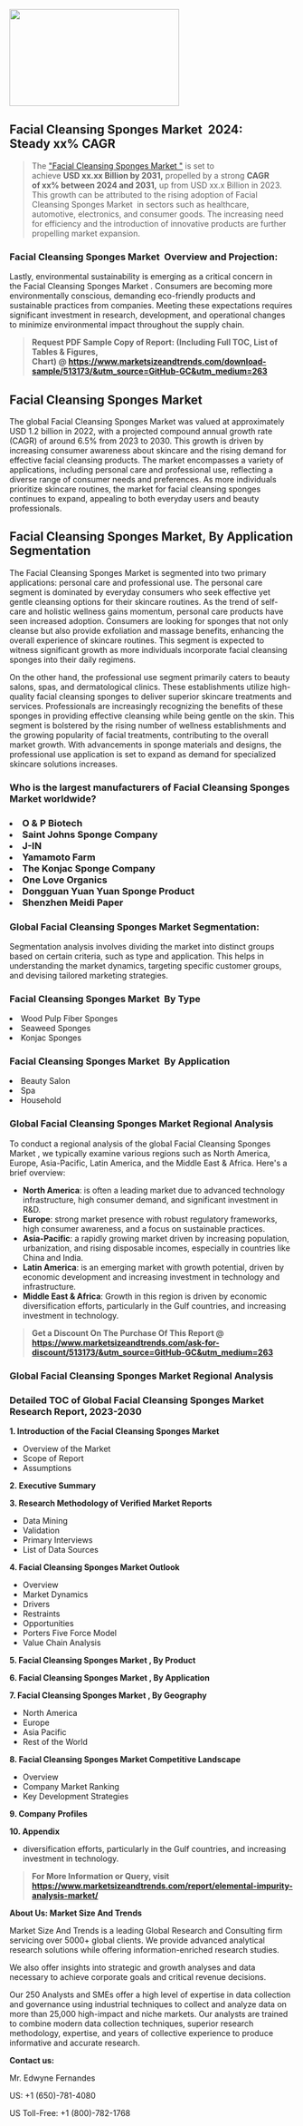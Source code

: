 <p><img class="alignnone size-medium wp-image-20088" src="https://ffe5etoiles.com/wp-content/uploads/2024/12/MST1-300x171.png" alt="" width="300" height="171" /></p><h2 id="ember46" class="ember-view reader-text-block__heading-2">Facial Cleansing Sponges Market &nbsp;2024: Steady&nbsp;xx% CAGR</h2><blockquote id="ember47" class="ember-view reader-text-block__blockquote">The&nbsp;<a class="app-aware-link " href="https://www.marketsizeandtrends.com/download-sample/513173/&utm_source=GitHub-GC&utm_medium=263" target="_blank" data-test-app-aware-link="">"Facial Cleansing Sponges Market "</a>&nbsp;is set to achieve&nbsp;<strong>USD&nbsp;xx.xx&nbsp;Billion by 2031,</strong>&nbsp;propelled by a strong&nbsp;<strong>CAGR of&nbsp;xx% between 2024 and 2031,</strong>&nbsp;up from USD xx.x Billion in 2023. This growth can be attributed to the rising adoption of&nbsp;Facial Cleansing Sponges Market &nbsp;in sectors such as healthcare, automotive, electronics, and consumer goods. The increasing need for efficiency and the introduction of innovative products are further propelling market expansion.</blockquote><h3 id="ember48" class="ember-view reader-text-block__heading-3">Facial Cleansing Sponges Market &nbsp;Overview and Projection:</h3><p id="ember49" class="ember-view reader-text-block__paragraph">Lastly, environmental sustainability is emerging as a critical concern in the&nbsp;Facial Cleansing Sponges Market . Consumers are becoming more environmentally conscious, demanding eco-friendly products and sustainable practices from companies. Meeting these expectations requires significant investment in research, development, and operational changes to minimize environmental impact throughout the supply chain.</p><blockquote id="ember50" class="ember-view reader-text-block__blockquote"><strong>Request PDF Sample Copy of Report: (Including Full TOC, List of Tables &amp; Figures, Chart)&nbsp;@&nbsp;<strong><a href="https://www.marketsizeandtrends.com/download-sample/513173/&utm_source=GitHub-GC&utm_medium=263" target="_blank">https://www.marketsizeandtrends.com/download-sample/513173/&utm_source=GitHub-GC&utm_medium=263</a></strong></strong></blockquote><h3 class=""> <h2>Facial Cleansing Sponges Market</h2><p>The global Facial Cleansing Sponges Market was valued at approximately USD 1.2 billion in 2022, with a projected compound annual growth rate (CAGR) of around 6.5% from 2023 to 2030. This growth is driven by increasing consumer awareness about skincare and the rising demand for effective facial cleansing products. The market encompasses a variety of applications, including personal care and professional use, reflecting a diverse range of consumer needs and preferences. As more individuals prioritize skincare routines, the market for facial cleansing sponges continues to expand, appealing to both everyday users and beauty professionals.</p><h2>Facial Cleansing Sponges Market, By Application Segmentation</h2><p>The Facial Cleansing Sponges Market is segmented into two primary applications: personal care and professional use. The personal care segment is dominated by everyday consumers who seek effective yet gentle cleansing options for their skincare routines. As the trend of self-care and holistic wellness gains momentum, personal care products have seen increased adoption. Consumers are looking for sponges that not only cleanse but also provide exfoliation and massage benefits, enhancing the overall experience of skincare routines. This segment is expected to witness significant growth as more individuals incorporate facial cleansing sponges into their daily regimens.</p><p>On the other hand, the professional use segment primarily caters to beauty salons, spas, and dermatological clinics. These establishments utilize high-quality facial cleansing sponges to deliver superior skincare treatments and services. Professionals are increasingly recognizing the benefits of these sponges in providing effective cleansing while being gentle on the skin. This segment is bolstered by the rising number of wellness establishments and the growing popularity of facial treatments, contributing to the overall market growth. With advancements in sponge materials and designs, the professional use application is set to expand as demand for specialized skincare solutions increases.</p></h3><h3 id="" class="">Who is the largest manufacturers of&nbsp;Facial Cleansing Sponges Market worldwide?</h3><h3 class=""></Li><Li>O & P Biotech</Li><Li> Saint Johns Sponge Company</Li><Li> J-IN</Li><Li> Yamamoto Farm</Li><Li> The Konjac Sponge Company</Li><Li> One Love Organics</Li><Li> Dongguan Yuan Yuan Sponge Product</Li><Li> Shenzhen Meidi Paper</h3><h3 id="ember53" class="ember-view reader-text-block__heading-3">Global&nbsp;Facial Cleansing Sponges Market Segmentation:</h3><p id="ember54" class="ember-view reader-text-block__paragraph">Segmentation analysis involves dividing the market into distinct groups based on certain criteria, such as type and application. This helps in understanding the market dynamics, targeting specific customer groups, and devising tailored marketing strategies.</p><h3 id="" class="">Facial Cleansing Sponges Market &nbsp;By Type</h3><p></Li><Li>Wood Pulp Fiber Sponges</Li><Li> Seaweed Sponges</Li><Li> Konjac Sponges</p><h3 id="" class="">Facial Cleansing Sponges Market &nbsp;By Application</h3><p class=""></Li><Li>Beauty Salon</Li><Li> Spa</Li><Li> Household</p><h3 id="ember62" class="ember-view reader-text-block__heading-3">Global Facial Cleansing Sponges Market Regional Analysis</h3><p id="ember63" class="ember-view reader-text-block__paragraph">To conduct a regional analysis of the global Facial Cleansing Sponges Market , we typically examine various regions such as North America, Europe, Asia-Pacific, Latin America, and the Middle East &amp; Africa. Here's a brief overview:</p><ul><li><strong>North America</strong>: is often a leading market due to advanced technology infrastructure, high consumer demand, and significant investment in R&amp;D.</li><li><strong>Europe</strong>: strong market presence with robust regulatory frameworks, high consumer awareness, and a focus on sustainable practices.</li><li><strong>Asia-Pacific</strong>: a rapidly growing market driven by increasing population, urbanization, and rising disposable incomes, especially in countries like China and India.</li><li><strong>Latin America</strong>: is an emerging market with growth potential, driven by economic development and increasing investment in technology and infrastructure.</li><li><strong>Middle East &amp; Africa</strong>: Growth in this region is driven by economic diversification efforts, particularly in the Gulf countries, and increasing investment in technology.</li></ul><blockquote id="ember61" class="ember-view reader-text-block__blockquote"><strong>Get a Discount On The Purchase Of This Report @ <strong><a href="https://html-cleaner.com/" target="">https://www.marketsizeandtrends.com/ask-for-discount/513173/&utm_source=GitHub-GC&utm_medium=263</a></strong></strong></blockquote><h3 id="ember62" class="ember-view reader-text-block__heading-3">Global Facial Cleansing Sponges Market Regional Analysis</h3><h3 id="" class="">Detailed TOC of Global Facial Cleansing Sponges Market Research Report, 2023-2030</h3><p id="" class=""><strong>1. Introduction of the Facial Cleansing Sponges Market </strong></p><ul><li>Overview of the Market</li><li>Scope of Report</li><li>Assumptions</li></ul><p id="" class=""><strong>2. Executive Summary</strong></p><p id="" class=""><strong>3. Research Methodology of Verified Market Reports</strong></p><ul><li>Data Mining</li><li>Validation</li><li>Primary Interviews</li><li>List of Data Sources</li></ul><p id="" class=""><strong>4. Facial Cleansing Sponges Market Outlook</strong></p><ul><li>Overview</li><li>Market Dynamics</li><li>Drivers</li><li>Restraints</li><li>Opportunities</li><li>Porters Five Force Model</li><li>Value Chain Analysis</li></ul><p id="" class=""><strong>5. Facial Cleansing Sponges Market , By Product</strong></p><p id="" class=""><strong>6. Facial Cleansing Sponges Market , By Application</strong></p><p id="" class=""><strong>7. Facial Cleansing Sponges Market , By Geography</strong></p><ul><li>North America</li><li>Europe</li><li>Asia Pacific</li><li>Rest of the World</li></ul><p id="" class=""><strong>8. Facial Cleansing Sponges Market Competitive Landscape</strong></p><ul><li>Overview</li><li>Company Market Ranking</li><li>Key Development Strategies</li></ul><p id="" class=""><strong>9. Company Profiles</strong></p><p id="" class=""><strong>10. Appendix</strong></p><ul><li>diversification efforts, particularly in the Gulf countries, and increasing investment in technology.</li></ul><blockquote id="ember65" class="ember-view reader-text-block__blockquote"><strong>For More Information or Query, visit <strong><strong><a href="https://html-cleaner.com/" target="">https://www.marketsizeandtrends.com/report/elemental-impurity-analysis-market/</a></strong></strong></strong></blockquote><p id="" class=""><strong>About Us: Market Size And Trends</strong></p><p id="" class="">Market Size And Trends is a leading Global Research and Consulting firm servicing over 5000+ global clients. We provide advanced analytical research solutions while offering information-enriched research studies.</p><p id="" class="">We also offer insights into strategic and growth analyses and data necessary to achieve corporate goals and critical revenue decisions.</p><p id="" class="">Our 250 Analysts and SMEs offer a high level of expertise in data collection and governance using industrial techniques to collect and analyze data on more than 25,000 high-impact and niche markets. Our analysts are trained to combine modern data collection techniques, superior research methodology, expertise, and years of collective experience to produce informative and accurate research.</p><p id="" class=""><strong>Contact us:</strong></p><p id="" class="">Mr. Edwyne Fernandes</p><p id="" class="">US: +1 (650)-781-4080</p><p id="" class="">US Toll-Free: +1 (800)-782-1768</p>
